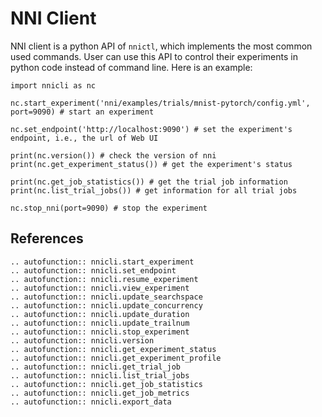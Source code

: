 # NNI Client

NNI client is a python API of `nnictl`, which implements the most common used commands. User can use this API to control their experiments in python code instead of command line. Here is an example:

```
import nnicli as nc

nc.start_experiment('nni/examples/trials/mnist-pytorch/config.yml', port=9090) # start an experiment

nc.set_endpoint('http://localhost:9090') # set the experiment's endpoint, i.e., the url of Web UI

print(nc.version()) # check the version of nni
print(nc.get_experiment_status()) # get the experiment's status

print(nc.get_job_statistics()) # get the trial job information
print(nc.list_trial_jobs()) # get information for all trial jobs

nc.stop_nni(port=9090) # stop the experiment
```

## References

```eval_rst
.. autofunction:: nnicli.start_experiment
.. autofunction:: nnicli.set_endpoint
.. autofunction:: nnicli.resume_experiment
.. autofunction:: nnicli.view_experiment
.. autofunction:: nnicli.update_searchspace
.. autofunction:: nnicli.update_concurrency
.. autofunction:: nnicli.update_duration
.. autofunction:: nnicli.update_trailnum
.. autofunction:: nnicli.stop_experiment
.. autofunction:: nnicli.version
.. autofunction:: nnicli.get_experiment_status
.. autofunction:: nnicli.get_experiment_profile
.. autofunction:: nnicli.get_trial_job
.. autofunction:: nnicli.list_trial_jobs
.. autofunction:: nnicli.get_job_statistics
.. autofunction:: nnicli.get_job_metrics
.. autofunction:: nnicli.export_data
```